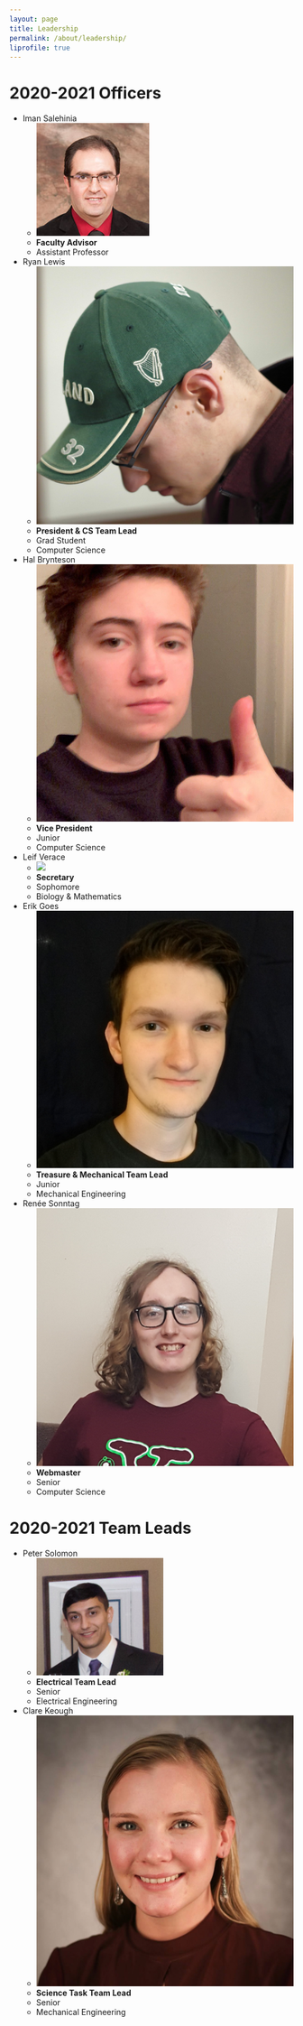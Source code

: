 ```yaml
---
layout: page 
title: Leadership
permalink: /about/leadership/
liprofile: true
---
```

# 2020-2021 Officers
* Iman Salehinia
  * ![](/assets/photos/iman.png)
  * **Faculty Advisor**
  * Assistant Professor
* Ryan Lewis
  * ![](/assets/photos/Ryan_Lewis.jpg)
  * **President & CS Team Lead**
  * Grad Student
  * Computer Science
* Hal Brynteson
  * ![](/assets/photos/HAL_9000.png)
  * **Vice President**
  * Junior
  * Computer Science
* Leif Verace
  * ![](/assets/photos/Leif%20Verace%20Pic.png)
  * **Secretary**
  * Sophomore
  * Biology & Mathematics
* Erik Goes
  * ![](/assets/photos/Erik%20Goes.png)
  * **Treasure & Mechanical Team Lead**
  * Junior
  * Mechanical Engineering
* Ren&eacute;e Sonntag
  * ![](/assets/photos/renee.png)
  * **Webmaster**
  * Senior
  * Computer Science
  
# 2020-2021 Team Leads
* Peter Solomon
  * ![](/assets/photos/Peter_Solomon.png)
  * **Electrical Team Lead**
  * Senior
  * Electrical Engineering
* Clare Keough
  * ![](/assets/photos/clare.jpg)
  * **Science Task Team Lead**
  * Senior
  * Mechanical Engineering
